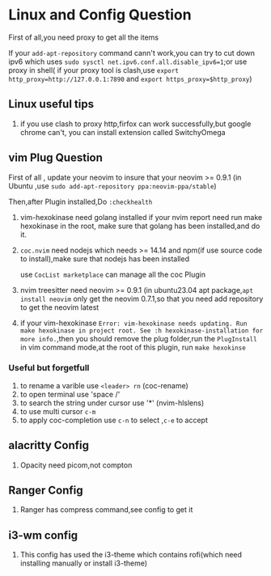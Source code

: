 # Linux and Config Question

First of all,you need proxy to get all the items

If your `add-apt-repository` command cann't work,you can try to cut down ipv6 which uses `sudo sysctl net.ipv6.conf.all.disable_ipv6=1`;or use proxy in shell( if your proxy tool is clash,use `export http_proxy=http://127.0.0.1:7890` and `export https_proxy=$http_proxy`)

## Linux useful tips

1. if you use clash to proxy http,firfox can work successfully,but google chrome can't, you can install extension called SwitchyOmega

## vim Plug Question
First of all , update your neovim to insure that your neovim >= 0.9.1 (in Ubuntu ,use `sudo add-apt-repository ppa:neovim-ppa/stable`)

Then,after Plugin installed,Do `:checkhealth`

1. vim-hexokinase need golang installed
 if your nvim report need run make hexokinase in the root, make sure that golang has been installed,and do it.

2. `coc.nvim` need nodejs which needs >= 14.14 and npm(if use source code to install),make sure that nodejs has been installed

   use `CocList marketplace` can manage all the coc Plugin  

3. nvim treesitter need neovim >= 0.9.1 (in ubuntu23.04 apt package,`apt install neovim` only get the neovim 0.7.1,so that you need add repository to get the neovim latest

4. if your vim-hexokinase `Error: vim-hexokinase needs updating. Run make hexokinase in project root. See :h hexokinase-installation for more info.`,then you should remove the plug folder,run the `PlugInstall` in vim command mode,at the root of this plugin, run `make hexokinse`

### Useful but forgetfull
1. to rename a varible use `<leader> rn` (coc-rename)
2. to open terminal use 'space /'
3. to search the string under cursor use '*' (nvim-hlslens)
4. to use multi cursor  `c-m`
5. to apply coc-completion use `c-n` to select ,`c-e` to accept 
## alacritty Config

1. Opacity need picom,not compton


## Ranger Config

1. Ranger has compress command,see config to get it

## i3-wm config

1. This config has used the i3-theme which contains rofi(which need installing manually or install i3-theme)
